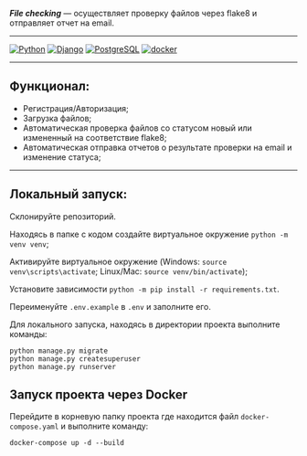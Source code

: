  <b>_File cheсking_</b> — осуществляет проверку файлов через flake8 и отправляет отчет на email.

---

[![Python](https://img.shields.io/badge/-Python-464646?style=flat-square&logo=Python)](https://www.python.org/)
[![Django](https://img.shields.io/badge/-Django-464646?style=flat-square&logo=Django)](https://www.djangoproject.com/)
[![PostgreSQL](https://img.shields.io/badge/-PostgreSQL-464646?style=flat-square&logo=PostgreSQL)](https://www.postgresql.org/)
[![docker](https://img.shields.io/badge/-Docker-464646?style=flat-square&logo=docker)](https://www.docker.com/)

---


## Функционал:
* Регистрация/Авторизация;
* Загрузка файлов;
* Автоматическая проверка файлов со статусом новый или измененный на соответствие flake8;
* Автоматическая отправка отчетов о результате проверки на email и изменение статуса;
---

## Локальный запуск:

  Склонируйте репозиторий.

  Находясь в папке с кодом создайте виртуальное окружение `python -m venv venv`;
  
  Активируйте виртуальное окружение (Windows: `source venv\scripts\activate`; Linux/Mac: `source venv/bin/activate`);

  Установите зависимости `python -m pip install -r requirements.txt`.

  Переименуйте `.env.example` в `.env` и заполните его.

  Для локального запуска, находясь в директории проекта выполните команды:
  ```
  python manage.py migrate
  python manage.py createsuperuser
  python manage.py runserver
  ```

## Запуск проекта через Docker

Перейдите в корневую папку проекта где находится файл `docker-compose.yaml` и выполните команду:

```
docker-compose up -d --build
```
